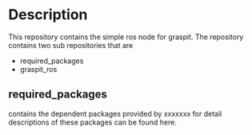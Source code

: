 # Description 
This repository contains the simple ros node for graspit. The repository contains two sub repositories that are 
- required_packages
- graspit_ros
## required_packages
contains the dependent packages provided by xxxxxxx for detail descriptions of these packages can be found here. 
